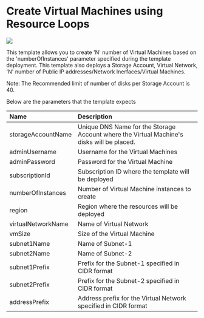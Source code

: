 # Create Virtual Machines using Resource Loops

<a href="https://azuredeploy.net/" target="_blank">
    <img src="http://azuredeploy.net/deploybutton.png"/>
</a>

This template allows you to create 'N' number of Virtual Machines based on the 'numberOfInstances' parameter specified during the template deployment. This template also deploys a Storage Account, Virtual Network, 'N' number of Public IP addresses/Network Inerfaces/Virtual Machines.

Note: The Recommended limit of number of disks per Storage Account is 40.

Below are the parameters that the template expects

| Name   | Description    |
|:--- |:---|
| storageAccountName  | Unique DNS Name for the Storage Account where the Virtual Machine's disks will be placed. |
| adminUsername  | Username for the Virtual Machines  |
| adminPassword  | Password for the Virtual Machine  |
| subscriptionId  | Subscription ID where the template will be deployed |
| numberOfInstances  | Number of Virtual Machine instances to create  |
| region | Region where the resources will be deployed |
| virtualNetworkName | Name of Virtual Network |
| vmSize | Size of the Virtual Machine |
| subnet1Name | Name of Subnet-1 |
| subnet2Name | Name of Subnet-2 |
| subnet1Prefix | Prefix for the Subnet-1 specified in CIDR format |
| subnet2Prefix | Prefix for the Subnet-2 specified in CIDR format |
| addressPrefix | Address prefix for the Virtual Network specified in CIDR format |
